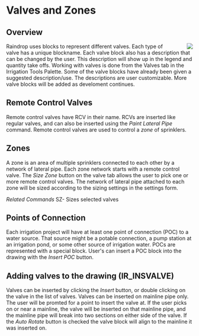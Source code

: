 # Valves and Zones
## Overview
<img style="float:right;margin-left: 30px; " src="../images/Valves.png">
Raindrop uses blocks to represent different valves. Each type of valve has a unique blockname.  Each valve block also has a description that can be changed by the user. This description will show up in the legend and quantity take offs. Working with valves is done from the Valves tab in the Irrigation Tools Palette. Some of the valve blocks have already been given a suggested description/use. The descriptions are user customizable. More valve blocks will be added as develoment continues.

## Remote Control Valves
Remote control valves have RCV in their name.  RCVs  are inserted like regular valves, and can also be inserted using the *Paint Lateral Pipe* command. Remote control valves are used to control a *zone* of sprinklers.

## Zones
A zone is an area of multiple sprinklers connected to each other by a network of lateral pipe. Each zone network starts with a remote control valve. The *Size Zone* button on the valve tab allows the user to pick one or more remote control valves. The network of lateral pipe attached to each zone will be sized according to the sizing settings in the settings form.

*Related Commands*
SZ- Sizes selected valves


## Points of Connection
Each irrigation project will have at least one point of connection (POC) to a water source. That source might be a potable connection, a pump station at an irrigation pond, or some other source of irrigation water. POCs are represented with a special block. User's can insert a POC block into the drawing with the *Insert POC* button.

## Adding valves to the drawing (IR_INSVALVE)
Valves can be inserted by clicking the *Insert* button, or double clicking on the valve in the list of valves. Valves can be inserted on mainline pipe only. The user will be promted for a point to insert the valve at. If the user picks on or near a mainline, the valve will be inserted on that mainline pipe, and the mainline pipe will break into two sections on either side of the valve. If the *Auto Rotate* button is checked the valve block will align to the mainline it was inserted on.